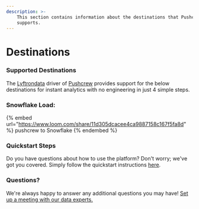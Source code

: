 ```yaml
---
description: >-
    This section contains information about the destinations that Pushcrew
    supports.
---
```


# Destinations

### Supported Destinations

The [Lyftrondata](https://www.lyftrondata.com/) driver of [Pushcrew](https://www.lyftrondata.com/integration/pushcrew/) provides support for the below destinations for instant analytics with no engineering in just 4 simple steps.

### Snowflake Load:

{% embed url="https://www.loom.com/share/11d305dcacee4ca9887158c167f5fa8d" %}
pushcrew to Snowflake
{% endembed %}

### Quickstart Steps

Do you have questions about how to use the platform? Don't worry; we've got you covered. Simply follow the quickstart instructions [here](../../../quickstart-steps.md).

### Questions? <a href="#questions" id="questions"></a>

We're always happy to answer any additional questions you may have! [Set up a meeting with our data experts.](https://www.lyftrondata.com/book-a-meeting/)
